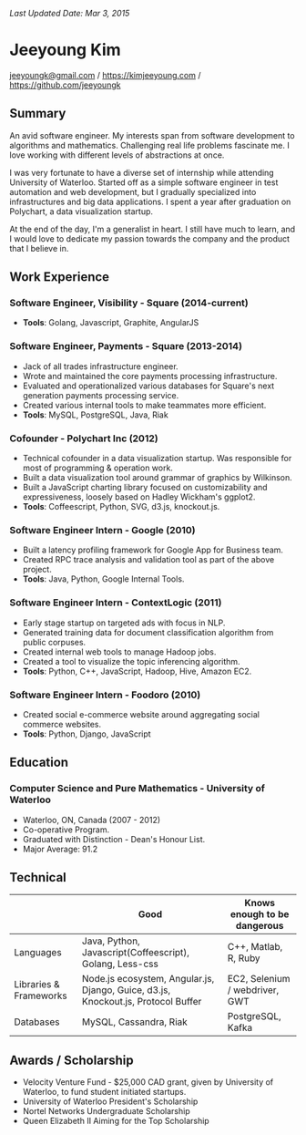 _Last Updated Date: Mar 3, 2015_

Jeeyoung Kim
============

jeeyoungk@gmail.com / https://kimjeeyoung.com / https://github.com/jeeyoungk

Summary
-------

An avid software engineer. My interests span from software development to algorithms and mathematics. Challenging real life problems fascinate me. I love working with different levels of abstractions at once.

I was very fortunate to have a diverse set of internship while attending University of Waterloo. Started off as a simple software engineer in test automation and web development, but I gradually specialized into infrastructures and big data applications. I spent a year after graduation on Polychart, a data visualization startup.

At the end of the day, I'm a generalist in heart. I still have much to learn, and I would love to dedicate my passion towards the company and the product that I believe in.

Work Experience
---------------

### Software Engineer, Visibility - Square (2014-current)

* **Tools**: Golang, Javascript, Graphite, AngularJS

### Software Engineer, Payments - Square (2013-2014)

* Jack of all trades infrastructure engineer.
* Wrote and maintained the core payments processing infrastructure.
* Evaluated and operationalized various databases for Square's next generation payments processing service.
* Created various internal tools to make teammates more efficient.
* **Tools**: MySQL, PostgreSQL, Java, Riak

### Cofounder - Polychart Inc (2012)

* Technical cofounder in a data visualization startup. Was responsible for most of programming & operation work.
* Built a data visualization tool around grammar of graphics by Wilkinson.
* Built a JavaScript charting library focused on customizability and expressiveness, loosely based on Hadley Wickham's ggplot2.
* **Tools**: Coffeescript, Python, SVG, d3.js, knockout.js.

### Software Engineer Intern - Google (2010)

* Built a latency profiling framework for Google App for Business team.
* Created RPC trace analysis and validation tool as part of the above project.
* **Tools**: Java, Python, Google Internal Tools.

### Software Engineer Intern - ContextLogic (2011)

* Early stage startup on targeted ads with focus in NLP.
* Generated training data for document classification algorithm from public corpuses.
* Created internal web tools to manage Hadoop jobs.
* Created a tool to visualize the topic inferencing algorithm.
* **Tools**: Python, C++, JavaScript, Hadoop, Hive, Amazon EC2.

### Software Engineer Intern - Foodoro (2010)

* Created social e-commerce website around aggregating social commerce websites.
* **Tools**: Python, Django, JavaScript

Education
---------

### Computer Science and Pure Mathematics - University of Waterloo

* Waterloo, ON, Canada (2007 - 2012)
* Co-operative Program.
* Graduated with Distinction - Dean's Honour List.
* Major Average: 91.2

Technical
---------

|           | Good        | Knows enough to be dangerous|
|-----------|-------------|-----------------------------|
| Languages | Java, Python, Javascript(Coffeescript), Golang, Less-css | C++, Matlab, R, Ruby |
| Libraries & Frameworks | Node.js ecosystem, Angular.js, Django, Guice, d3.js, Knockout.js, Protocol Buffer |  EC2, Selenium / webdriver, GWT |
| Databases | MySQL, Cassandra, Riak | PostgreSQL, Kafka |


Awards / Scholarship
--------------------

* Velocity Venture Fund - $25,000 CAD grant, given by University of Waterloo, to fund student initiated startups.
* University of Waterloo President's Scholarship
* Nortel Networks Undergraduate Scholarship
* Queen Elizabeth II Aiming for the Top Scholarship
